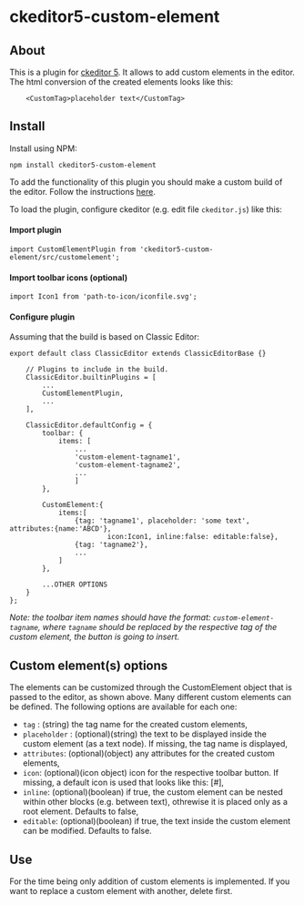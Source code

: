 # ckeditor5-custom-element

## About
This is a plugin for [ckeditor 5](https://github.com/ckeditor/ckeditor5). It allows to add custom elements in the editor. The html conversion of the created elements looks like this:
```
	<CustomTag>placeholder text</CustomTag>
```

## Install
Install using NPM: 

`npm install ckeditor5-custom-element`

To add the functionality of this plugin you should make a custom build of the editor. Follow the instructions [here](https://docs.ckeditor.com/ckeditor5/latest/builds/guides/development/installing-plugins.html).


To load the plugin, configure ckeditor (e.g. edit file `ckeditor.js`) like this:

#### Import plugin
```
import CustomElementPlugin from 'ckeditor5-custom-element/src/customelement';
```

#### Import toolbar icons (optional)
```
import Icon1 from 'path-to-icon/iconfile.svg';
```

#### Configure plugin
Assuming that the build is based on Classic Editor:

```
export default class ClassicEditor extends ClassicEditorBase {}

	// Plugins to include in the build.
	ClassicEditor.builtinPlugins = [
		...
		CustomElementPlugin,
		...
	],

	ClassicEditor.defaultConfig = {
		toolbar: {
			items: [
				...
				'custom-element-tagname1',
				'custom-element-tagname2',
				...
			    ]
		},

		CustomElement:{
			items:[
				{tag: 'tagname1', placeholder: 'some text', attributes:{name:'ABCD'},
						icon:Icon1, inline:false: editable:false},
				{tag: 'tagname2'},
				...
			]
		},

        ...OTHER OPTIONS
	}
};
```
*Note: the toolbar item names should have the format: `custom-element-tagname`, where `tagname` should be replaced by the respective tag of the custom element, the button is going to insert.*



## Custom element(s) options
The elements can be customized through the CustomElement object that is passed to the editor, as shown above. Many different custom elements can be defined. The following options are available for each one:
* `tag` : (string) the tag name for the created custom elements,
* `placeholder` : (optional)(string) the text to be displayed inside the custom element (as a text node). If missing, the tag name is displayed,
* `attributes`: (optional)(object) any attributes for the created custom elements,
* `icon`: (optional)(icon object) icon for the respective toolbar button. If missing, a default icon is used that looks like this: [#],
* `inline`: (optional)(boolean) if true, the custom element can be nested within other blocks (e.g. between text), othrewise it is placed only as a root element. Defaults to false,
* `editable`: (optional)(boolean) if true, the text inside the custom element can be modified. Defaults to false. 


## Use
For the time being only addition of custom elements is implemented. If you want to replace a custom element with another, delete first. 